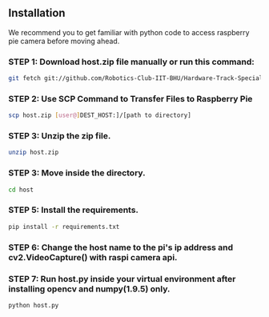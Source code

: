 ## Installation

We recommend you to get familiar with python code to access raspberry pie camera before moving ahead. 

### STEP 1: Download host.zip file manually or run this command:
```bash
git fetch git://github.com/Robotics-Club-IIT-BHU/Hardware-Track-Specialization-22/Week_2/flask/host.zip
```


### STEP 2: Use SCP Command to Transfer Files to Raspberry Pie
```bash
scp host.zip [user@]DEST_HOST:]/[path to directory]
```


### STEP 3: Unzip the zip file.
```bash
unzip host.zip
```

### STEP 3: Move inside the directory.
```bash
cd host
```

### STEP 5: Install the requirements.
```bash
pip install -r requirements.txt
```

### STEP 6: Change the host name to the pi's ip address and cv2.VideoCapture() with raspi camera api.  

### STEP 7: Run host.py inside your virtual environment after installing opencv and numpy(1.9.5) only.
```bash
python host.py
```

